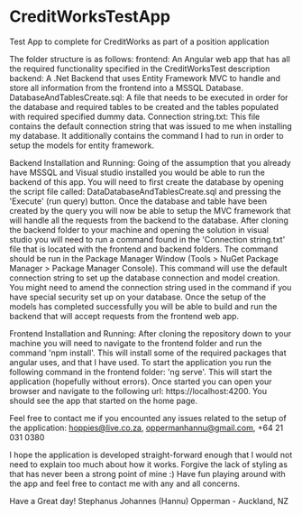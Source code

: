 # CreditWorksTestApp
Test App to complete for CreditWorks as part of a position application

The folder structure is as follows:
  frontend: An Angular web app that has all the required functionality specified in the CreditWorksTest description
  backend: A .Net Backend that uses Entity Framework MVC to handle and store all information from the frontend into a MSSQL Database.
  DatabaseAndTablesCreate.sql: A file that needs to be executed in order for the database and required tables to be created and the tables populated with required specified dummy data.
  Connection string.txt: This file contains the default connection string that was issued to me when installing my database. It additionally contains the command I had to run in order to setup the models for entity framework.

Backend Installation and Running:
  Going of the assumption that you already have MSSQL and Visual studio installed you would be able to run the backend of this app.
  You will need to first create the database by opening the script file called: DataDatabaseAndTablesCreate.sql and pressing the 'Execute' (run query) button.
  Once the database and table have been created by the query you will now be able to setup the MVC framework that will handle all the requests from the backend to the database.
  After cloning the backend folder to your machine and opening the solution in visual studio you will need to run a command found in the 'Connection string.txt' file that is located with the frontend and backend folders.
  The command should be run in the Package Manager Window (Tools > NuGet Package Manager > Package Manager Console). This command will use the default connection string to set up the database connection and model creation.
  You might need to amend the connection string used in the command if you have special security set up on your database.
  Once the setup of the models has completed successfully you will be able to build and run the backend that will accept requests from the frontend web app.

Frontend Installation and Running:
  After cloning the repository down to your machine you will need to navigate to the frontend folder and run the command 'npm install'. This will install some of the required packages that angular uses, and that I have used.
  To start the application you run the following command in the frontend folder: 'ng serve'. This will start the application (hopefully without errors).
  Once started you can open your browser and navigate to the following url: https://localhost:4200.
  You should see the app that started on the home page.

Feel free to contact me if you encounted any issues related to the setup of the application:
hoppies@live.co.za, oppermanhannu@gmail.com, +64 21 031 0380

I hope the application is developed straight-forward enough that I would not need to explain too much about how it works.
Forgive the lack of styling as that has never been a strong point of mine :)
Have fun playing around with the app and feel free to contact me with any and all concerns.

Have a Great day!
Stephanus Johannes (Hannu) Opperman - Auckland, NZ
